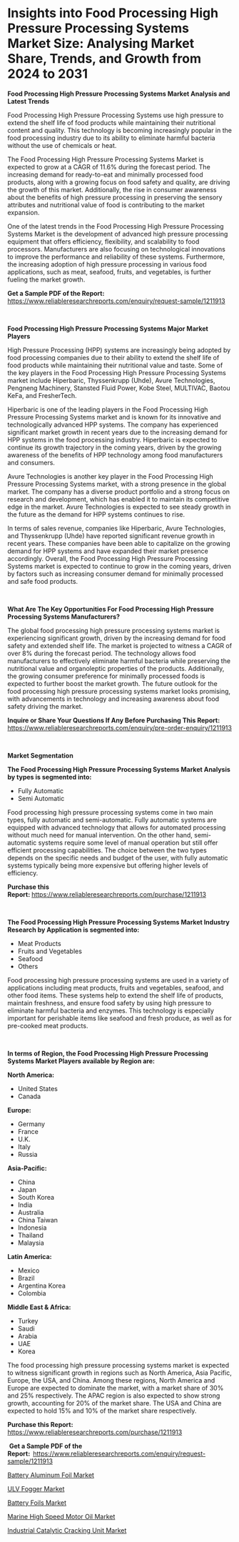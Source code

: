 <p><h1>Insights into Food Processing High Pressure Processing Systems Market Size: Analysing Market Share, Trends, and Growth from 2024 to 2031</h1></p><p><strong>Food Processing High Pressure Processing Systems Market Analysis and Latest Trends</strong></p>
<p><p>Food Processing High Pressure Processing Systems use high pressure to extend the shelf life of food products while maintaining their nutritional content and quality. This technology is becoming increasingly popular in the food processing industry due to its ability to eliminate harmful bacteria without the use of chemicals or heat.</p><p>The Food Processing High Pressure Processing Systems Market is expected to grow at a CAGR of 11.6% during the forecast period. The increasing demand for ready-to-eat and minimally processed food products, along with a growing focus on food safety and quality, are driving the growth of this market. Additionally, the rise in consumer awareness about the benefits of high pressure processing in preserving the sensory attributes and nutritional value of food is contributing to the market expansion.</p><p>One of the latest trends in the Food Processing High Pressure Processing Systems Market is the development of advanced high pressure processing equipment that offers efficiency, flexibility, and scalability to food processors. Manufacturers are also focusing on technological innovations to improve the performance and reliability of these systems. Furthermore, the increasing adoption of high pressure processing in various food applications, such as meat, seafood, fruits, and vegetables, is further fueling the market growth.</p></p>
<p><strong>Get a Sample PDF of the Report:&nbsp;</strong> <a href="https://www.reliableresearchreports.com/enquiry/request-sample/1211913">https://www.reliableresearchreports.com/enquiry/request-sample/1211913</a></p>
<p>&nbsp;</p>
<p><strong>Food Processing High Pressure Processing Systems Major Market Players</strong></p>
<p><p>High Pressure Processing (HPP) systems are increasingly being adopted by food processing companies due to their ability to extend the shelf life of food products while maintaining their nutritional value and taste. Some of the key players in the Food Processing High Pressure Processing Systems market include Hiperbaric, Thyssenkrupp (Uhde), Avure Technologies, Pengneng Machinery, Stansted Fluid Power, Kobe Steel, MULTIVAC, Baotou KeFa, and FresherTech.</p><p>Hiperbaric is one of the leading players in the Food Processing High Pressure Processing Systems market and is known for its innovative and technologically advanced HPP systems. The company has experienced significant market growth in recent years due to the increasing demand for HPP systems in the food processing industry. Hiperbaric is expected to continue its growth trajectory in the coming years, driven by the growing awareness of the benefits of HPP technology among food manufacturers and consumers.</p><p>Avure Technologies is another key player in the Food Processing High Pressure Processing Systems market, with a strong presence in the global market. The company has a diverse product portfolio and a strong focus on research and development, which has enabled it to maintain its competitive edge in the market. Avure Technologies is expected to see steady growth in the future as the demand for HPP systems continues to rise.</p><p>In terms of sales revenue, companies like Hiperbaric, Avure Technologies, and Thyssenkrupp (Uhde) have reported significant revenue growth in recent years. These companies have been able to capitalize on the growing demand for HPP systems and have expanded their market presence accordingly. Overall, the Food Processing High Pressure Processing Systems market is expected to continue to grow in the coming years, driven by factors such as increasing consumer demand for minimally processed and safe food products.</p></p>
<p>&nbsp;</p>
<p><strong>What Are The Key Opportunities For Food Processing High Pressure Processing Systems Manufacturers?</strong></p>
<p><p>The global food processing high pressure processing systems market is experiencing significant growth, driven by the increasing demand for food safety and extended shelf life. The market is projected to witness a CAGR of over 8% during the forecast period. The technology allows food manufacturers to effectively eliminate harmful bacteria while preserving the nutritional value and organoleptic properties of the products. Additionally, the growing consumer preference for minimally processed foods is expected to further boost the market growth. The future outlook for the food processing high pressure processing systems market looks promising, with advancements in technology and increasing awareness about food safety driving the market.</p></p>
<p><strong>Inquire or Share Your Questions If Any Before Purchasing This Report:</strong> <a href="https://www.reliableresearchreports.com/enquiry/pre-order-enquiry/1211913">https://www.reliableresearchreports.com/enquiry/pre-order-enquiry/1211913</a></p>
<p>&nbsp;</p>
<p><strong>Market Segmentation</strong></p>
<p><strong>The Food Processing High Pressure Processing Systems Market Analysis by types is segmented into:</strong></p>
<p><ul><li>Fully Automatic</li><li>Semi Automatic</li></ul></p>
<p><p>Food processing high pressure processing systems come in two main types, fully automatic and semi-automatic. Fully automatic systems are equipped with advanced technology that allows for automated processing without much need for manual intervention. On the other hand, semi-automatic systems require some level of manual operation but still offer efficient processing capabilities. The choice between the two types depends on the specific needs and budget of the user, with fully automatic systems typically being more expensive but offering higher levels of efficiency.</p></p>
<p><strong>Purchase this Report:&nbsp;</strong><a href="https://www.reliableresearchreports.com/purchase/1211913">https://www.reliableresearchreports.com/purchase/1211913</a></p>
<p>&nbsp;</p>
<p><strong>The Food Processing High Pressure Processing Systems Market Industry Research by Application is segmented into:</strong></p>
<p><ul><li>Meat Products</li><li>Fruits and Vegetables</li><li>Seafood</li><li>Others</li></ul></p>
<p><p>Food processing high pressure processing systems are used in a variety of applications including meat products, fruits and vegetables, seafood, and other food items. These systems help to extend the shelf life of products, maintain freshness, and ensure food safety by using high pressure to eliminate harmful bacteria and enzymes. This technology is especially important for perishable items like seafood and fresh produce, as well as for pre-cooked meat products.</p></p>
<p>&nbsp;</p>
<p><strong>In terms of Region, the Food Processing High Pressure Processing Systems Market Players available by Region are:</strong></p>
<p>
    <p> <strong> North America: </strong>
        <ul>
            <li>United States</li>
            <li>Canada</li>
        </ul>
        </p> 
    <p> <strong> Europe: </strong>
        <ul>
            <li>Germany</li>
            <li>France</li>
            <li>U.K.</li>
            <li>Italy</li>
            <li>Russia</li>
        </ul>
        </p> 
    <p> <strong> Asia-Pacific: </strong>
        <ul>
            <li>China</li>
            <li>Japan</li>
            <li>South Korea</li>
            <li>India</li>
            <li>Australia</li>
            <li>China Taiwan</li>
            <li>Indonesia</li>
            <li>Thailand</li>
            <li>Malaysia</li>
        </ul>
        </p> 
    <p> <strong> Latin America: </strong>
        <ul>
            <li>Mexico</li>
            <li>Brazil</li>
            <li>Argentina Korea</li>
            <li>Colombia</li>
        </ul>
        </p> 
    <p> <strong> Middle East & Africa: </strong>
        <ul>
            <li>Turkey</li>
            <li>Saudi</li>
            <li>Arabia</li>
            <li>UAE</li>
            <li>Korea</li>
        </ul>
    </p>
    </p>
<p><p>The food processing high pressure processing systems market is expected to witness significant growth in regions such as North America, Asia Pacific, Europe, the USA, and China. Among these regions, North America and Europe are expected to dominate the market, with a market share of 30% and 25% respectively. The APAC region is also expected to show strong growth, accounting for 20% of the market share. The USA and China are expected to hold 15% and 10% of the market share respectively.</p></p>
<p><strong>Purchase this Report: </strong><a href="https://www.reliableresearchreports.com/purchase/1211913">https://www.reliableresearchreports.com/purchase/1211913</a></p>
<p>&nbsp;<strong>Get a Sample PDF of the Report:&nbsp;&nbsp;</strong><a href="https://www.reliableresearchreports.com/enquiry/request-sample/1211913">https://www.reliableresearchreports.com/enquiry/request-sample/1211913</a></p>
<p><strong></strong></p>
<p><p><a href="https://github.com/julyju69/Market-Research-Report-List-2/blob/main/battery-aluminum-foil-market.md">Battery Aluminum Foil Market</a></p><p><a href="https://github.com/RichRobinson5/Market-Research-Report-List-3/blob/main/ulv-fogger-market.md">ULV Fogger Market</a></p><p><a href="https://github.com/gdfhhhj/Market-Research-Report-List-3/blob/main/battery-foils-market.md">Battery Foils Market</a></p><p><a href="https://issuu.com/reportprime-2/docs/marine-high-speed-motor-oil-market-size-2030.pptx">Marine High Speed Motor Oil Market</a></p><p><a href="https://issuu.com/reportprime-2/docs/industrial-catalytic-cracking-unit-market-size-203">Industrial Catalytic Cracking Unit Market</a></p></p>